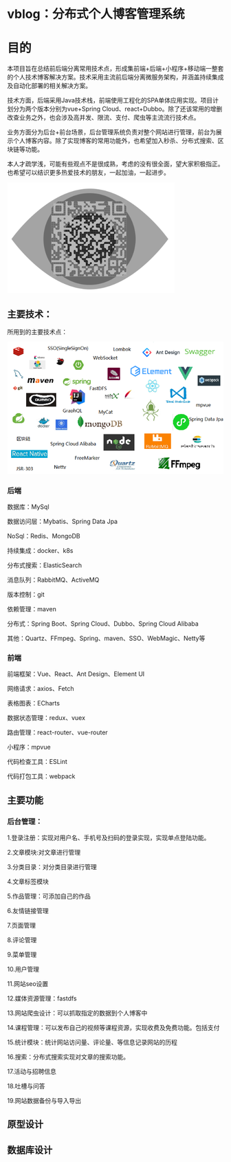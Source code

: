 # vblog：分布式个人博客管理系统

# 目的
​		本项目旨在总结前后端分离常用技术点，形成集前端+后端+小程序+移动端一整套的个人技术博客解决方案。技术采用主流前后端分离微服务架构，并涵盖持续集成及自动化部署的相关解决方案。

​		技术方面，后端采用Java技术栈，前端使用工程化的SPA单体应用实现。项目计划分为两个版本分别为vue+Spring Cloud、react+Dubbo。除了还该常用的增删改查业务之外，也会涉及高并发、限流、支付、爬虫等主流流行技术点。

​		业务方面分为后台+前台场景，后台管理系统负责对整个网站进行管理，前台为展示个人博客内容。除了实现博客的常用功能外，也希望加入秒杀、分布式搜索、区块链等功能。

​		本人才疏学浅，可能有些观点不是很成熟，考虑的没有很全面，望大家积极指正。也希望可以结识更多热爱技术的朋友，一起加油，一起进步。

![image-20191116142651832](assets/image-20191116142651832.png)

## 主要技术：
所用到的主要技术点：

![image-20191116152652573](assets/image-20191116152652573.png)

### 后端

数据库：MySql

数据访问层：Mybatis、Spring Data Jpa

NoSql：Redis、MongoDB

持续集成：docker、k8s

分布式搜索：ElasticSearch

消息队列：RabbitMQ、ActiveMQ

版本控制：git

依赖管理：maven

分布式：Spring Boot、Spring Cloud、Dubbo、Spring Cloud Alibaba

其他：Quartz、FFmpeg、Spring、maven、SSO、WebMagic、Netty等

### 前端
前端框架：Vue、React、Ant Design、Element UI

网络请求：axios、Fetch

表格图表：ECharts

数据状态管理：redux、vuex

路由管理：react-router、vue-router

小程序：mpvue

代码检查工具：ESLint

代码打包工具：webpack

## 主要功能
###   后台管理：

1.登录注册：实现对用户名、手机号及扫码的登录实现，实现单点登陆功能。

2.文章模块:对文章进行管理

3.分类目录：对分类目录进行管理

4.文章标签模块

5.作品管理：可添加自己的作品

6.友情链接管理

7.页面管理

8.评论管理

9.菜单管理

10.用户管理

11.网站seo设置

12.媒体资源管理：fastdfs

13.网站爬虫设计：可以抓取指定的数据到个人博客中

14.课程管理：可以发布自己的视频等课程资源，实现收费及免费功能。包括支付

15.统计模块：统计网站访问量、评论量、等信息记录网站的历程

16.搜索：分布式搜索实现对文章的搜索功能。

17.活动与招聘信息

18.吐槽与问答

19.网站数据备份与导入导出



## 原型设计

## 数据库设计

